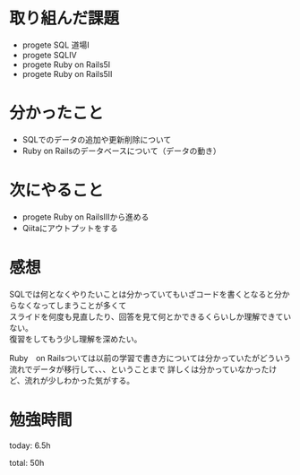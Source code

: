 # 取り組んだ課題
- progete SQL 道場Ⅰ
- progete SQLⅣ
- progete Ruby on Rails5Ⅰ
- progete Ruby on Rails5Ⅱ

# 分かったこと
- SQLでのデータの追加や更新削除について
- Ruby on Railsのデータベースについて（データの動き）

# 次にやること
- progete Ruby on RailsⅢから進める
- Qiitaにアウトプットをする

# 感想
SQLでは何となくやりたいことは分かっていてもいざコードを書くとなると分からなくなってしまうことが多くて  
スライドを何度も見直したり、回答を見て何とかできるくらいしか理解できていない。  
復習をしてもう少し理解を深めたい。

Ruby　on Railsついては以前の学習で書き方については分かっていたがどういう流れでデータが移行して、、、ということまで
詳しくは分かっていなかったけど、流れが少しわかった気がする。

# 勉強時間
today: 6.5h

total: 50h
